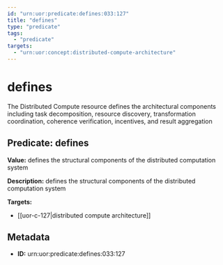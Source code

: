 ```yaml
---
id: "urn:uor:predicate:defines:033:127"
title: "defines"
type: "predicate"
tags:
  - "predicate"
targets:
  - "urn:uor:concept:distributed-compute-architecture"
---
```


# defines

The Distributed Compute resource defines the architectural components including task decomposition, resource discovery, transformation coordination, coherence verification, incentives, and result aggregation

## Predicate: defines

**Value:** defines the structural components of the distributed computation system

**Description:** defines the structural components of the distributed computation system

**Targets:**

- [[uor-c-127|distributed compute architecture]]

## Metadata

- **ID:** urn:uor:predicate:defines:033:127
